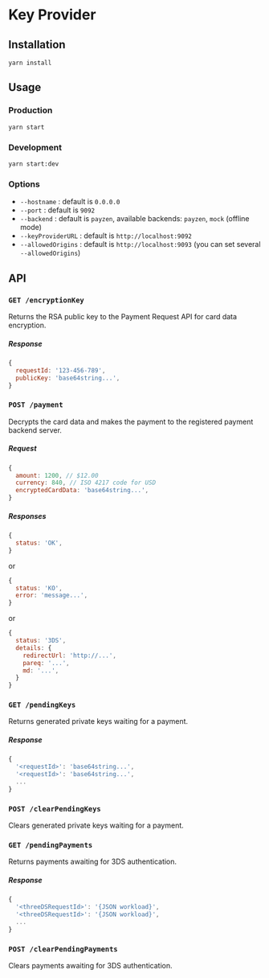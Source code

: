 # Key Provider

## Installation

`yarn install`

## Usage

### Production

`yarn start`

### Development

`yarn start:dev`

### Options

* `--hostname` : default is `0.0.0.0`
* `--port` : default is `9092`
* `--backend` : default is `payzen`, available backends: `payzen`, `mock` (offline mode)
* `--keyProviderURL` : default is `http://localhost:9092`
* `--allowedOrigins` : default is `http://localhost:9093` (you can set several `--allowedOrigins`)

## API

### `GET /encryptionKey`

Returns the RSA public key to the Payment Request API for card data encryption.

##### Response

```javascript
{
  requestId: '123-456-789',
  publicKey: 'base64string...',
}
```

### `POST /payment`

Decrypts the card data and makes the payment to the registered payment backend server.

##### Request

```javascript
{
  amount: 1200, // $12.00
  currency: 840, // ISO 4217 code for USD
  encryptedCardData: 'base64string...',
}
```

##### Responses

```javascript
{
  status: 'OK',
}
```

or

```javascript
{
  status: 'KO',
  error: 'message...',
}
```

or

```javascript
{
  status: '3DS',
  details: {
    redirectUrl: 'http://...',
    pareq: '...',
    md: '...',
  }
}
```

### `GET /pendingKeys`

Returns generated private keys waiting for a payment.

##### Response

```javascript
{
  '<requestId>': 'base64string...',
  '<requestId>': 'base64string...',
  ...
}
```

### `POST /clearPendingKeys`

Clears generated private keys waiting for a payment.

### `GET /pendingPayments`

Returns payments awaiting for 3DS authentication.

##### Response

```javascript
{
  '<threeDSRequestId>': '{JSON workload}',
  '<threeDSRequestId>': '{JSON workload}',
  ...
}
```

### `POST /clearPendingPayments`

Clears payments awaiting for 3DS authentication.
